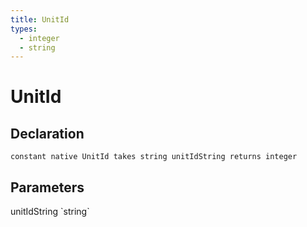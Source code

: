 ```yaml
---
title: UnitId
types:
  - integer
  - string
---
```


# UnitId

## Declaration

```
constant native UnitId takes string unitIdString returns integer
```

## Parameters
<dl>
  <dt>unitIdString `string`</dt>
  <dd></dd>
</dl>
